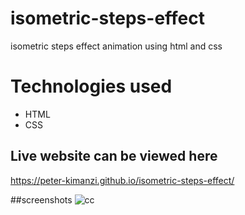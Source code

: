 # isometric-steps-effect
isometric steps effect animation using html and css

# Technologies used

* HTML
* CSS

## Live website can be viewed here

https://peter-kimanzi.github.io/isometric-steps-effect/

##screenshots
![cc](https://user-images.githubusercontent.com/71552773/168469230-b464f158-5c86-49de-a931-34451a4a1239.PNG)
